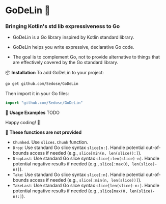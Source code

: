 # GoDeLin 🚀

### Bringing Kotlin's std lib expressiveness to Go

- GoDeLin is a Go library inspired by Kotlin standard library.

- GoDeLin helps you write expressive, declarative Go code.

- The goal is to complement Go, not to provide alternative to things that are effectively covered by the Go standard library.

📦 **Installation**
To add GoDeLin to your project:

```bash
go get github.com/Sedose/GoDeLin
```

Then import it in your Go files:

```go
import "github.com/Sedose/GoDeLin"
```

🔧 **Usage Examples**
TODO

Happy coding! 🚀

📝 **These functions are not provided**
-   `Chunked`. Use `slices.Chunk` function.
-   `Drop`: Use standard Go slice syntax `slice[n:]`. Handle potential out-of-bounds access if needed (e.g., `slice[min(n, len(slice)):]`).
-   `DropLast`: Use standard Go slice syntax `slice[:len(slice)-n]`. Handle potential negative results if needed (e.g., `slice[:max(0, len(slice)-n)]`).
-   `Take`: Use standard Go slice syntax `slice[:n]`. Handle potential out-of-bounds access if needed (e.g., `slice[:min(n, len(slice))]`).
-   `TakeLast`: Use standard Go slice syntax `slice[len(slice)-n:]`. Handle potential negative results if needed (e.g., `slice[max(0, len(slice)-n):]`).
